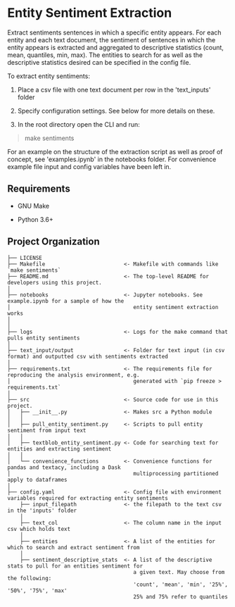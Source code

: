 Entity Sentiment Extraction
==============================

Extract sentiments sentences in which a specific entity appears. For each entity and each text document, the sentiment
of sentences in which the entity appears is extracted and aggregated to descriptive statistics (count, mean, quantiles, min, max).
The entities to search for as well as the descriptive statistics desired can be specified in the config file.

To extract entity sentiments:

1. Place a csv file with one text document per row in the 'text_inputs' folder

2. Specify configuration settings. See below for more details on these.

3. In the root directory open the CLI and run:

> make sentiments

For an example on the structure of the extraction script as well as proof of concept, see 'examples.ipynb' in the notebooks folder. For convenience example file input and config variables have been left in.


Requirements
------------

* GNU Make

* Python 3.6+

Project Organization
------------

    ├── LICENSE
    ├── Makefile                         <- Makefile with commands like `make sentiments`
    ├── README.md                        <- The top-level README for developers using this project.
    │              
    ├── notebooks                        <- Jupyter notebooks. See example.ipynb for a sample of how the
    │                                       entity sentiment extraction works
    │                                       
    │              
    ├── logs                             <- Logs for the make command that pulls entity sentiments
    │              
    ├── text_input/output                <- Folder for text input (in csv format) and outputted csv with sentiments extracted
    │              
    ├── requirements.txt                 <- The requirements file for reproducing the analysis environment, e.g.
    │                                       generated with `pip freeze > requirements.txt`   
    │
    ├── src                              <- Source code for use in this project.
    │   ├── __init__.py                  <- Makes src a Python module
    │   │
    │   ├── pull_entity_sentiment.py     <- Scripts to pull entity sentiment from input text
    │   │
    │   ├── textblob_entity_sentiment.py <- Code for searching text for entities and extracting sentiment
    │   │
    │   └── convenience_functions        <- Convenience functions for pandas and textacy, including a Dask
    │                                       multiprocessing partitioned apply to dataframes
    │
    ├── config.yaml                      <- Config file with environment variables required for extracting entity sentiments
        ├── input_filepath               <- the filepath to the text csv in the 'inputs' folder
        │
        ├── text_col                     <- The column name in the input csv which holds text
        │
        ├── entities                     <- A list of the entities for which to search and extract sentiment from
        │
        ├── sentiment_descriptive_stats  <- A list of the descriptive stats to pull for an entities sentiment for 
	                                        a given text. May choose from the following:
                                            'count', 'mean', 'min', '25%', '50%', '75%', 'max'
                                            25% and 75% refer to quantiles	 
	 